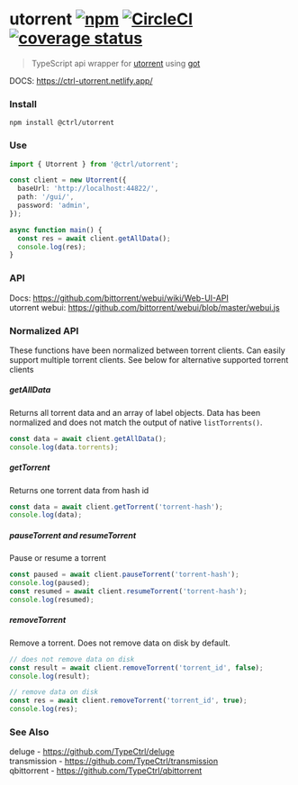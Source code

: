 # utorrent [![npm](https://img.shields.io/npm/v/@ctrl/utorrent.svg?maxAge=3600)](https://www.npmjs.com/package/@ctrl/utorrent) [![CircleCI](https://circleci.com/gh/TypeCtrl/utorrent.svg?style=svg)](https://circleci.com/gh/TypeCtrl/utorrent) [![coverage status](https://codecov.io/gh/typectrl/utorrent/branch/master/graph/badge.svg)](https://codecov.io/gh/typectrl/utorrent)

> TypeScript api wrapper for [utorrent](https://www.utorrent.com) using [got](https://github.com/sindresorhus/got)

DOCS: https://ctrl-utorrent.netlify.app/  

### Install

```console
npm install @ctrl/utorrent
```

### Use

```ts
import { Utorrent } from '@ctrl/utorrent';

const client = new Utorrent({
  baseUrl: 'http://localhost:44822/',
  path: '/gui/',
  password: 'admin',
});

async function main() {
  const res = await client.getAllData();
  console.log(res);
}
```

### API

Docs: https://github.com/bittorrent/webui/wiki/Web-UI-API  
utorrent webui: https://github.com/bittorrent/webui/blob/master/webui.js  

### Normalized API
These functions have been normalized between torrent clients. Can easily support multiple torrent clients. See below for alternative supported torrent clients

##### getAllData
Returns all torrent data and an array of label objects. Data has been normalized and does not match the output of native `listTorrents()`.

```ts
const data = await client.getAllData();
console.log(data.torrents);
```

##### getTorrent
Returns one torrent data from hash id

```ts
const data = await client.getTorrent('torrent-hash');
console.log(data);
```

##### pauseTorrent and resumeTorrent
Pause or resume a torrent

```ts
const paused = await client.pauseTorrent('torrent-hash');
console.log(paused);
const resumed = await client.resumeTorrent('torrent-hash');
console.log(resumed);
```

##### removeTorrent
Remove a torrent. Does not remove data on disk by default.

```ts
// does not remove data on disk
const result = await client.removeTorrent('torrent_id', false);
console.log(result);

// remove data on disk
const res = await client.removeTorrent('torrent_id', true);
console.log(res);
```

### See Also
deluge - https://github.com/TypeCtrl/deluge  
transmission - https://github.com/TypeCtrl/transmission  
qbittorrent - https://github.com/TypeCtrl/qbittorrent  
